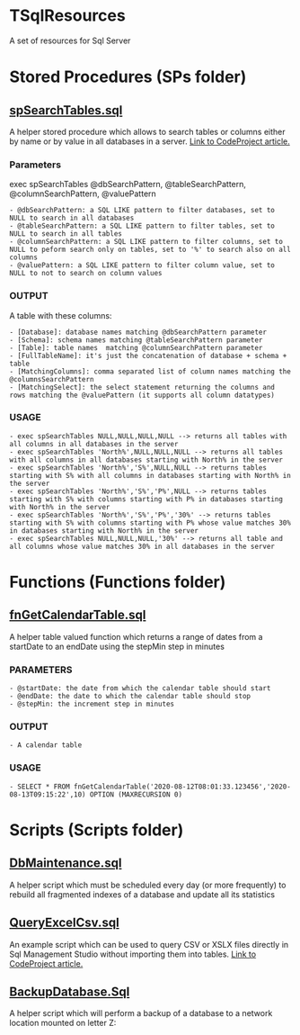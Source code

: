 # TSqlResources
A set of resources for Sql Server


# Stored Procedures (SPs folder)

## [spSearchTables.sql](https://github.com/fededim/TSqlResources/blob/master/TSqlResources/SPs/spSearchTables.sql)

A helper stored procedure which allows to search tables or columns either by name or by value in all databases in a server. [Link to CodeProject article.](https://www.codeproject.com/Articles/5370606/spSearchTables-a-helper-T-SQL-stored-procedure-for)

### Parameters

exec spSearchTables @dbSearchPattern, @tableSearchPattern, @columnSearchPattern, @valuePattern

	- @dbSearchPattern: a SQL LIKE pattern to filter databases, set to NULL to search in all databases
	- @tableSearchPattern: a SQL LIKE pattern to filter tables, set to  NULL to search in all tables
	- @columnSearchPattern: a SQL LIKE pattern to filter columns, set to NULL to peform search only on tables, set to '%' to search also on all columns
	- @valuePattern: a SQL LIKE pattern to filter column value, set to NULL to not to search on column values
 
### OUTPUT

A table with these columns:

	- [Database]: database names matching @dbSearchPattern parameter
	- [Schema]: schema names matching @tableSearchPattern parameter
	- [Table]: table names  matching @columnSearchPattern parameter
	- [FullTableName]: it's just the concatenation of database + schema + table
	- [MatchingColumns]: comma separated list of column names matching the @columnsSearchPattern
	- [MatchingSelect]: the select statement returning the columns and rows matching the @valuePattern (it supports all column datatypes)

### USAGE

	- exec spSearchTables NULL,NULL,NULL,NULL --> returns all tables with all columns in all databases in the server
	- exec spSearchTables 'North%',NULL,NULL,NULL --> returns all tables with all columns in all databases starting with North% in the server
	- exec spSearchTables 'North%','S%',NULL,NULL --> returns tables starting with S% with all columns in databases starting with North% in the server
	- exec spSearchTables 'North%','S%','P%',NULL --> returns tables starting with S% with columns starting with P% in databases starting with North% in the server
	- exec spSearchTables 'North%','S%','P%','30%' --> returns tables starting with S% with columns starting with P% whose value matches 30% in databases starting with North% in the server
	- exec spSearchTables NULL,NULL,NULL,'30%' --> returns all table and all columns whose value matches 30% in all databases in the server

# Functions (Functions folder)

## [fnGetCalendarTable.sql](https://github.com/fededim/TSqlResources/blob/master/TSqlResources/Functions/fnGetCalendarTable.sql)

A helper table valued function which returns a range of dates from a startDate to an endDate using the stepMin step in minutes

### PARAMETERS
	- @startDate: the date from which the calendar table should start
	- @endDate: the date to which the calendar table should stop
	- @stepMin: the increment step in minutes
 
### OUTPUT
	- A calendar table

### USAGE
	- SELECT * FROM fnGetCalendarTable('2020-08-12T08:01:33.123456','2020-08-13T09:15:22',10) OPTION (MAXRECURSION 0)


# Scripts (Scripts folder)

## [DbMaintenance.sql](https://github.com/fededim/TSqlResources/blob/master/TSqlResources/Scripts/dbMaintenance.sql)
A helper script which must be scheduled every day (or more frequently) to rebuild all fragmented indexes of a database and update all its statistics

## [QueryExcelCsv.sql](https://github.com/fededim/TSqlResources/blob/master/TSqlResources/Scripts/QueryExcelCsv.sql)
An example script which can be used to query CSV or XSLX files directly in Sql Management Studio without importing them into tables. [Link to CodeProject article.](https://www.codeproject.com/Tips/5370433/Query-Excel-or-CSV-files-with-T-SQL)

## [BackupDatabase.Sql](https://github.com/fededim/TSqlResources/blob/master/TSqlResources/Scripts/BackupDatabase.sql)
A helper script which will perform a backup of a database to a network location mounted on letter Z:

